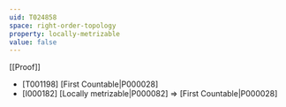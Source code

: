 ```yaml
---
uid: T024858
space: right-order-topology
property: locally-metrizable
value: false
---
```

[[Proof]]

* [T001198] [First Countable|P000028]
* [I000182] [Locally metrizable|P000082] => [First Countable|P000028]

